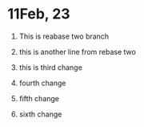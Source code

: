 # 11Feb, 23

1. This is reabase two branch

2. this is another line from rebase two
3. this is third change
4. fourth change
5. fifth change
6. sixth change
